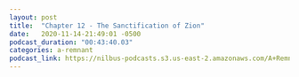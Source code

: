 ```yaml
---
layout: post
title:  "Chapter 12 - The Sanctification of Zion"
date:   2020-11-14-21:49:01 -0500
podcast_duration: "00:43:40.03"
categories: a-remnant
podcast_link: https://nilbus-podcasts.s3.us-east-2.amazonaws.com/A+Remnant+Shall+Return/12+-+Chapter+12+-+The+Sanctification+of+Zion.mp3
---
```

